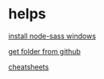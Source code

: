 # helps


[install node-sass windows](https://toster.ru/q/476138)

[get folder from github](https://minhaskamal.github.io/DownGit)

[cheatsheets](https://devhints.io/)
